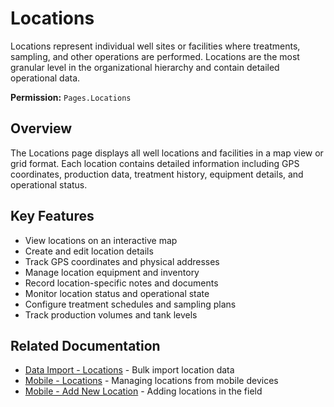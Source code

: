 # Locations

Locations represent individual well sites or facilities where treatments, sampling, and other operations are performed. Locations are the most granular level in the organizational hierarchy and contain detailed operational data.

**Permission:** `Pages.Locations`

## Overview

The Locations page displays all well locations and facilities in a map view or grid format. Each location contains detailed information including GPS coordinates, production data, treatment history, equipment details, and operational status.

## Key Features

* View locations on an interactive map
* Create and edit location details
* Track GPS coordinates and physical addresses
* Manage location equipment and inventory
* Record location-specific notes and documents
* Monitor location status and operational state
* Configure treatment schedules and sampling plans
* Track production volumes and tank levels

## Related Documentation

* [Data Import - Locations](../Imports/Locations.md) - Bulk import location data
* [Mobile - Locations](../Mobile/Location.md) - Managing locations from mobile devices
* [Mobile - Add New Location](../Mobile/NewLocation.md) - Adding locations in the field

